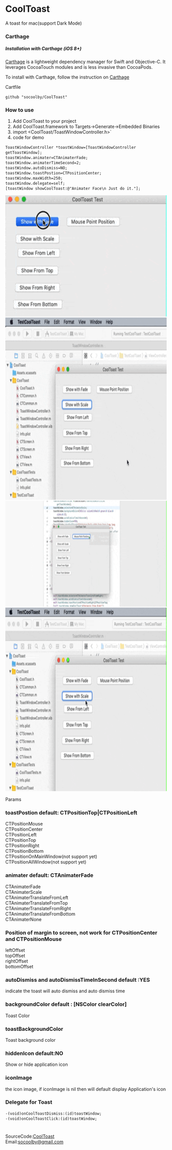 # CoolToast
A toast for mac(support Dark Mode)
### Carthage
##### Installation with Carthage (iOS 8+)

[Carthage](https://github.com/Carthage/Carthage) is a lightweight dependency manager for Swift and Objective-C. It leverages CocoaTouch modules and is less invasive than CocoaPods.

To install with Carthage, follow the instruction on [Carthage](https://github.com/Carthage/Carthage)

Cartfile
```
github "socoolby/CoolToast"
```
### How to use
1. Add CoolToast to your project
2. Add CoolToast.framework to Targets->Generate->Embedded Binaries
3. import <CoolToast/ToastWindowController.h>`
4. code for demo
```
ToastWindowController *toastWindow=[ToastWindowController getToastWindow];
toastWindow.animater=CTAnimaterFade;
toastWindow.animaterTimeSecond=2;
toastWindow.autoDismiss=NO;
toastWindow.toastPostion=CTPositionCenter;
toastWindow.maxWidth=250;
toastWindow.delegate=self;
[toastWindow showCoolToast:@"Animater Face\n Just do it."];
```
<img src="https://raw.githubusercontent.com/socoolby/CoolToast/master/Gifs/fade.gif" width="658" height="378"/>  

<img src="https://raw.githubusercontent.com/socoolby/CoolToast/master/Gifs/show_from_top.gif" width="840" height="568"/>  

<img src="https://raw.githubusercontent.com/socoolby/CoolToast/master/Gifs/MousePosition.gif" width="838" height="330"/>  

<img src="https://raw.githubusercontent.com/socoolby/CoolToast/master/Gifs/scale.gif" width="840" height="572"/>  

Params
### toastPostion default: CTPositionTop|CTPositionLeft
CTPositionMouse   
CTPositionCenter  
CTPositionLeft  
CTPositionTop  
CTPositionRight  
CTPositionBottom  
CTPositionOnMainWindow(not support yet)   
CTPositionAllWindow(not support yet)  
### animater default: CTAnimaterFade
CTAnimaterFade  
CTAnimaterScale  
CTAnimaterTranslateFromLeft  
CTAnimaterTranslateFromTop  
CTAnimaterTranslateFromRight  
CTAnimaterTranslateFromBottom  
CTAnimaterNone


### Position of margin to screen, not work for CTPositionCenter and CTPositionMouse  
leftOffset  
topOffset  
rightOffset  
bottomOffset  

### autoDismiss and autoDismissTimeInSecond default :YES
indicate the toast will auto dismiss and auto dismiss time

### backgroundColor default : [NSColor clearColor]
Toast Color

### toastBackgroundColor
Toast background color

### hiddenIcon default:NO
Show or hide application icon

### iconImage
the icon image, if iconImage is nil then will default display Application's icon

### Delegate for Toast
```
-(void)onCoolToastDismiss:(id)toastWindow;  
-(void)onCoolToastClick:(id)toastWindow;  
```
#  
SourceCode:[CoolToast](https://github.com/socoolby/CoolToast)  
Email:[socoolby@gmail.com](mailto:socoolby@gmail.com)
